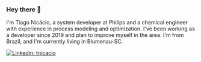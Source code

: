 ### Hey there 👋

I'm Tiago Nicácio, a system developer at Philips and a chemical engineer with experience in process modeling and optimization. I've been working as a developer since 2019 and plan to improve myself in the area. I'm from Brazil, and I'm currently living in Blumenau-SC. 

[![Linkedin: tnicacio](https://img.shields.io/badge/-Tiago%20Nicacio-blue?style=flat-square&logo=Linkedin&logoColor=white&link=https://www.linkedin.com/in/tiagonic/)](https://www.linkedin.com/in/tiagonic/)
